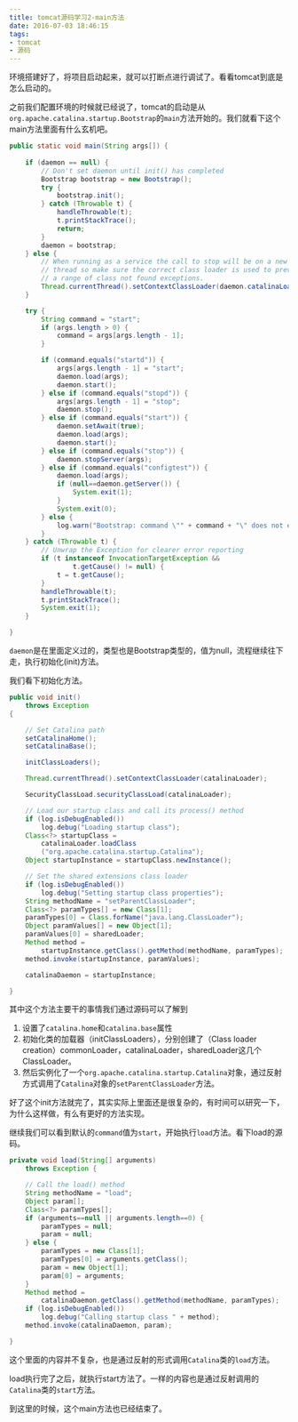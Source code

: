 ```yaml
---
title: tomcat源码学习2-main方法
date: 2016-07-03 18:46:15
tags:
- tomcat
- 源码
---
```


环境搭建好了，将项目启动起来，就可以打断点进行调试了。看看tomcat到底是怎么启动的。

<!--more-->

之前我们配置环境的时候就已经说了，tomcat的启动是从`org.apache.catalina.startup.Bootstrap`的`main`方法开始的。我们就看下这个main方法里面有什么玄机吧。

```java
public static void main(String args[]) {
    
    if (daemon == null) {
        // Don't set daemon until init() has completed
        Bootstrap bootstrap = new Bootstrap();
        try {
            bootstrap.init();
        } catch (Throwable t) {
            handleThrowable(t);
            t.printStackTrace();
            return;
        }
        daemon = bootstrap;
    } else {
        // When running as a service the call to stop will be on a new
        // thread so make sure the correct class loader is used to prevent
        // a range of class not found exceptions.
        Thread.currentThread().setContextClassLoader(daemon.catalinaLoader);
    }

    try {
        String command = "start";
        if (args.length > 0) {
            command = args[args.length - 1];
        }

        if (command.equals("startd")) {
            args[args.length - 1] = "start";
            daemon.load(args);
            daemon.start();
        } else if (command.equals("stopd")) {
            args[args.length - 1] = "stop";
            daemon.stop();
        } else if (command.equals("start")) {
            daemon.setAwait(true);
            daemon.load(args);
            daemon.start();
        } else if (command.equals("stop")) {
            daemon.stopServer(args);
        } else if (command.equals("configtest")) {
            daemon.load(args);
            if (null==daemon.getServer()) {
                System.exit(1);
            }
            System.exit(0);
        } else {
            log.warn("Bootstrap: command \"" + command + "\" does not exist.");
        }
    } catch (Throwable t) {
        // Unwrap the Exception for clearer error reporting
        if (t instanceof InvocationTargetException &&
                t.getCause() != null) {
            t = t.getCause();
        }
        handleThrowable(t);
        t.printStackTrace();
        System.exit(1);
    }

}
```

`daemon`是在里面定义过的，类型也是Bootstrap类型的，值为null，流程继续往下走，执行初始化(init)方法。

我们看下初始化方法。

```java
public void init()
    throws Exception
{

    // Set Catalina path
    setCatalinaHome();
    setCatalinaBase();

    initClassLoaders();

    Thread.currentThread().setContextClassLoader(catalinaLoader);

    SecurityClassLoad.securityClassLoad(catalinaLoader);

    // Load our startup class and call its process() method
    if (log.isDebugEnabled())
        log.debug("Loading startup class");
    Class<?> startupClass =
        catalinaLoader.loadClass
        ("org.apache.catalina.startup.Catalina");
    Object startupInstance = startupClass.newInstance();

    // Set the shared extensions class loader
    if (log.isDebugEnabled())
        log.debug("Setting startup class properties");
    String methodName = "setParentClassLoader";
    Class<?> paramTypes[] = new Class[1];
    paramTypes[0] = Class.forName("java.lang.ClassLoader");
    Object paramValues[] = new Object[1];
    paramValues[0] = sharedLoader;
    Method method =
        startupInstance.getClass().getMethod(methodName, paramTypes);
    method.invoke(startupInstance, paramValues);

    catalinaDaemon = startupInstance;

}
```

其中这个方法主要干的事情我们通过源码可以了解到

1. 设置了`catalina.home`和`catalina.base`属性
2. 初始化类的加载器（initClassLoaders），分别创建了（Class loader creation）commonLoader，catalinaLoader，sharedLoader这几个ClassLoader。
3. 然后实例化了一个`org.apache.catalina.startup.Catalina`对象，通过反射方式调用了`Catalina`对象的`setParentClassLoader`方法。

好了这个init方法就完了，其实实际上里面还是很复杂的，有时间可以研究一下，为什么这样做，有么有更好的方法实现。



继续我们可以看到默认的`command`值为`start`，开始执行`load`方法。看下load的源码。

```java
private void load(String[] arguments)
    throws Exception {

    // Call the load() method
    String methodName = "load";
    Object param[];
    Class<?> paramTypes[];
    if (arguments==null || arguments.length==0) {
        paramTypes = null;
        param = null;
    } else {
        paramTypes = new Class[1];
        paramTypes[0] = arguments.getClass();
        param = new Object[1];
        param[0] = arguments;
    }
    Method method =
        catalinaDaemon.getClass().getMethod(methodName, paramTypes);
    if (log.isDebugEnabled())
        log.debug("Calling startup class " + method);
    method.invoke(catalinaDaemon, param);

}
```

这个里面的内容并不复杂，也是通过反射的形式调用`Catalina`类的`load`方法。

load执行完了之后，就执行start方法了。一样的内容也是通过反射调用的`Catalina`类的`start`方法。



到这里的时候，这个main方法也已经结束了。